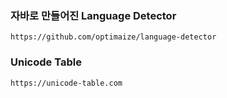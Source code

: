 ### 자바로 만들어진 Language Detector

    https://github.com/optimaize/language-detector


### Unicode Table 

    https://unicode-table.com
